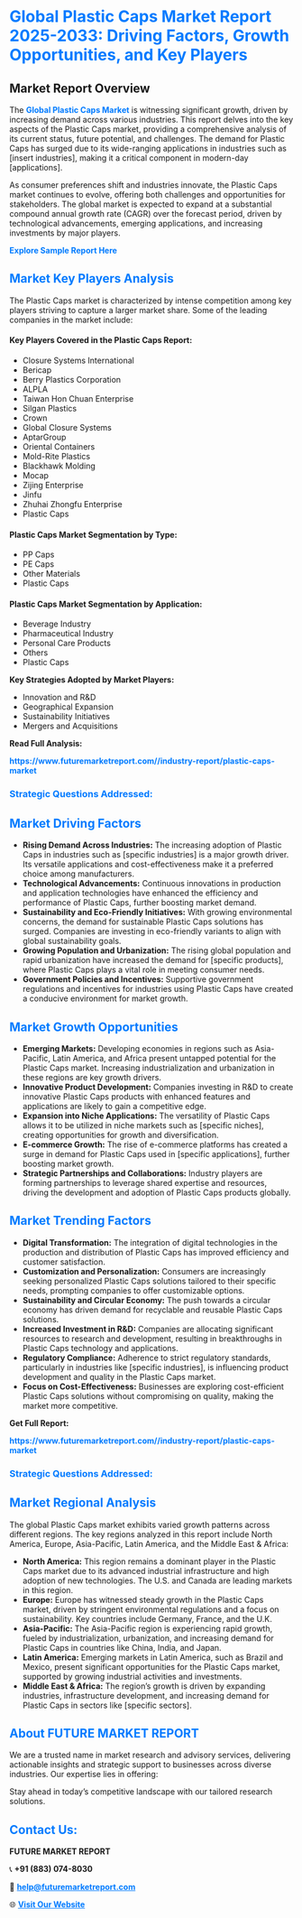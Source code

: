 <h1 style="color: #007BFF;">Global Plastic Caps Market Report 2025-2033: Driving Factors, Growth Opportunities, and Key Players</h1>

<section id="overview">
<h2>Market Report Overview</h2>
<p>The <a href="https://www.futuremarketreport.com//industry-report/plastic-caps-market" style="color: #007BFF; text-decoration: none;"><strong>Global Plastic Caps Market</strong></a> is witnessing significant growth, driven by increasing demand across various industries. This report delves into the key aspects of the Plastic Caps market, providing a comprehensive analysis of its current status, future potential, and challenges. The demand for Plastic Caps has surged due to its wide-ranging applications in industries such as [insert industries], making it a critical component in modern-day [applications].</p>
<p>As consumer preferences shift and industries innovate, the Plastic Caps market continues to evolve, offering both challenges and opportunities for stakeholders. The global market is expected to expand at a substantial compound annual growth rate (CAGR) over the forecast period, driven by technological advancements, emerging applications, and increasing investments by major players.</p>
</section>

<section id="overview">
<p><a href="https://www.futuremarketreport.com//request-sample/reportId=85900" style="color: #007BFF; text-decoration: none;"><strong>Explore Sample Report Here</strong></a></p>
</section>

<section id="key-players">
<h2 style="color: #007BFF;">Market Key Players Analysis</h2>
<p>The Plastic Caps market is characterized by intense competition among key players striving to capture a larger market share. Some of the leading companies in the market include:</p>
<h4>Key Players Covered in the Plastic Caps Report:</h4>
<ul><li>Closure Systems International</li><li>Bericap</li><li>Berry Plastics Corporation</li><li>ALPLA</li><li>Taiwan Hon Chuan Enterprise</li><li>Silgan Plastics</li><li>Crown</li><li>Global Closure Systems</li><li>AptarGroup</li><li>Oriental Containers</li><li>Mold-Rite Plastics</li><li>Blackhawk Molding</li><li>Mocap</li><li>Zijing Enterprise</li><li>Jinfu</li><li>Zhuhai Zhongfu Enterprise</li><li>Plastic Caps</li></ul>
<h4>Plastic Caps Market Segmentation by Type:</h4>
<ul><li>PP Caps</li><li>PE Caps</li><li>Other Materials</li><li>Plastic Caps</li></ul>

<h4>Plastic Caps Market Segmentation by Application:</h4>
<ul><li>Beverage Industry</li><li>Pharmaceutical Industry</li><li>Personal Care Products</li><li>Others</li><li>Plastic Caps</li></ul>
<p><strong>Key Strategies Adopted by Market Players:</strong></p>
<ul>
<li>Innovation and R&D</li>
<li>Geographical Expansion</li>
<li>Sustainability Initiatives</li>
<li>Mergers and Acquisitions</li>
</ul>
</section>

<section>
<p><strong>Read Full Analysis: </strong></p><a href="https://www.futuremarketreport.com//industry-report/plastic-caps-market" style="color: #007BFF; text-decoration: none;"><strong>https://www.futuremarketreport.com//industry-report/plastic-caps-market</strong></a>
<h3 style="color: #007BFF;">Strategic Questions Addressed:</h3>
</section>

<section id="driving-factors">
<h2 style="color: #007BFF;">Market Driving Factors</h2>
<ul>
<li><strong>Rising Demand Across Industries:</strong> The increasing adoption of Plastic Caps in industries such as [specific industries] is a major growth driver. Its versatile applications and cost-effectiveness make it a preferred choice among manufacturers.</li>
<li><strong>Technological Advancements:</strong> Continuous innovations in production and application technologies have enhanced the efficiency and performance of Plastic Caps, further boosting market demand.</li>
<li><strong>Sustainability and Eco-Friendly Initiatives:</strong> With growing environmental concerns, the demand for sustainable Plastic Caps solutions has surged. Companies are investing in eco-friendly variants to align with global sustainability goals.</li>
<li><strong>Growing Population and Urbanization:</strong> The rising global population and rapid urbanization have increased the demand for [specific products], where Plastic Caps plays a vital role in meeting consumer needs.</li>
<li><strong>Government Policies and Incentives:</strong> Supportive government regulations and incentives for industries using Plastic Caps have created a conducive environment for market growth.</li>
</ul>
</section>

<section id="growth-opportunities">
<h2 style="color: #007BFF;">Market Growth Opportunities</h2>
<ul>
<li><strong>Emerging Markets:</strong> Developing economies in regions such as Asia-Pacific, Latin America, and Africa present untapped potential for the Plastic Caps market. Increasing industrialization and urbanization in these regions are key growth drivers.</li>
<li><strong>Innovative Product Development:</strong> Companies investing in R&D to create innovative Plastic Caps products with enhanced features and applications are likely to gain a competitive edge.</li>
<li><strong>Expansion into Niche Applications:</strong> The versatility of Plastic Caps allows it to be utilized in niche markets such as [specific niches], creating opportunities for growth and diversification.</li>
<li><strong>E-commerce Growth:</strong> The rise of e-commerce platforms has created a surge in demand for Plastic Caps used in [specific applications], further boosting market growth.</li>
<li><strong>Strategic Partnerships and Collaborations:</strong> Industry players are forming partnerships to leverage shared expertise and resources, driving the development and adoption of Plastic Caps products globally.</li>
</ul>
</section>

<section id="trending-factors">
<h2 style="color: #007BFF;">Market Trending Factors</h2>
<ul>
<li><strong>Digital Transformation:</strong> The integration of digital technologies in the production and distribution of Plastic Caps has improved efficiency and customer satisfaction.</li>
<li><strong>Customization and Personalization:</strong> Consumers are increasingly seeking personalized Plastic Caps solutions tailored to their specific needs, prompting companies to offer customizable options.</li>
<li><strong>Sustainability and Circular Economy:</strong> The push towards a circular economy has driven demand for recyclable and reusable Plastic Caps solutions.</li>
<li><strong>Increased Investment in R&D:</strong> Companies are allocating significant resources to research and development, resulting in breakthroughs in Plastic Caps technology and applications.</li>
<li><strong>Regulatory Compliance:</strong> Adherence to strict regulatory standards, particularly in industries like [specific industries], is influencing product development and quality in the Plastic Caps market.</li>
<li><strong>Focus on Cost-Effectiveness:</strong> Businesses are exploring cost-efficient Plastic Caps solutions without compromising on quality, making the market more competitive.</li>
</ul>
</section>

<section>
<p><strong>Get Full Report: </strong></p><a href="https://www.futuremarketreport.com//industry-report/plastic-caps-market" style="color: #007BFF; text-decoration: none;"><strong>https://www.futuremarketreport.com//industry-report/plastic-caps-market</strong></a>
<h3 style="color: #007BFF;">Strategic Questions Addressed:</h3>
</section>


<section id="regional-analysis">
<h2 style="color: #007BFF;">Market Regional Analysis</h2>
<p>The global Plastic Caps market exhibits varied growth patterns across different regions. The key regions analyzed in this report include North America, Europe, Asia-Pacific, Latin America, and the Middle East & Africa:</p>
<ul>
<li><strong>North America:</strong> This region remains a dominant player in the Plastic Caps market due to its advanced industrial infrastructure and high adoption of new technologies. The U.S. and Canada are leading markets in this region.</li>
<li><strong>Europe:</strong> Europe has witnessed steady growth in the Plastic Caps market, driven by stringent environmental regulations and a focus on sustainability. Key countries include Germany, France, and the U.K.</li>
<li><strong>Asia-Pacific:</strong> The Asia-Pacific region is experiencing rapid growth, fueled by industrialization, urbanization, and increasing demand for Plastic Caps in countries like China, India, and Japan.</li>
<li><strong>Latin America:</strong> Emerging markets in Latin America, such as Brazil and Mexico, present significant opportunities for the Plastic Caps market, supported by growing industrial activities and investments.</li>
<li><strong>Middle East & Africa:</strong> The region’s growth is driven by expanding industries, infrastructure development, and increasing demand for Plastic Caps in sectors like [specific sectors].</li>
</ul>
</section>

<footer>
<h2 style="color: #007BFF;">About FUTURE MARKET REPORT</h2>
<p>We are a trusted name in market research and advisory services, delivering actionable insights and strategic support to businesses across diverse industries. Our expertise lies in offering:</p>

<p>Stay ahead in today’s competitive landscape with our tailored research solutions.</p>

<h2 style="color: #007BFF;">Contact Us:</h2>
<p><strong>FUTURE MARKET REPORT</strong></p>
<p>📞 <strong>+91 (883) 074-8030</strong></p>
<p>📧 <strong><a href="mailto:help@futuremarketreport.com" style="color: #007BFF;">help@futuremarketreport.com</a></strong></p>
<p>🌐 <strong><a href="https://www.futuremarketreport.com/" style="color: #007BFF;">Visit Our Website</a></strong></p>
</footer>